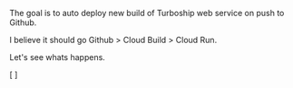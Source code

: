 The goal is to auto deploy new build of Turboship web service on push to Github.

I believe it should go Github > Cloud Build > Cloud Run.

Let's see whats happens.

[ ] 